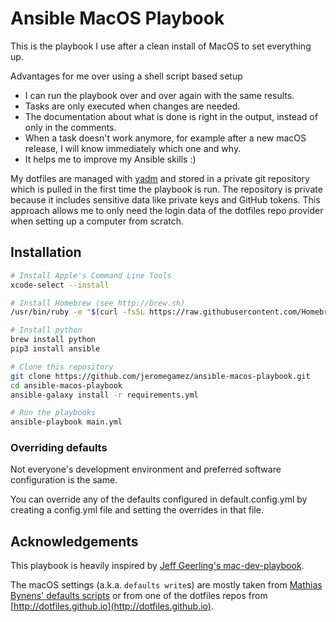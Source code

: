 # Ansible MacOS Playbook

This is the playbook I use after a clean install of MacOS to set everything up.

Advantages for me over using a shell script based setup

- I can run the playbook over and over again with the same results.
- Tasks are only executed when changes are needed.
- The documentation about what is done is right in the output,
  instead of only in the comments.
- When a task doesn't work anymore, for example after a new macOS release,
  I will know immediately which one and why.
- It helps me to improve my Ansible skills :)

My dotfiles are managed with [yadm](https://thelocehiliosan.github.io/yadm/)
and stored in a private git repository which is pulled in the first time
the playbook is run. The repository is private because it includes
sensitive data like private keys and GitHub tokens. This approach
allows me to only need the login data of the dotfiles repo
provider when setting up a computer from scratch.

## Installation

```bash
# Install Apple's Command Line Tools
xcode-select --install

# Install Homebrew (see http://brew.sh)
/usr/bin/ruby -e "$(curl -fsSL https://raw.githubusercontent.com/Homebrew/install/master/install)"

# Install python
brew install python
pip3 install ansible

# Clone this repository
git clone https://github.com/jeromegamez/ansible-macos-playbook.git
cd ansible-macos-playbook
ansible-galaxy install -r requirements.yml

# Run the playbooks
ansible-playbook main.yml
```

### Overriding defaults

Not everyone's development environment and preferred software configuration is the same.

You can override any of the defaults configured in default.config.yml by creating a config.yml file and setting the overrides in that file.

## Acknowledgements

This playbook is heavily inspired by
[Jeff Geerling's mac-dev-playbook](https://github.com/geerlingguy/mac-dev-playbook).

The macOS settings (a.k.a. `defaults write`s) are mostly taken from
[Mathias Bynens' defaults scripts](https://mths.be/macos) or from one of the
dotfiles repos from [http://dotfiles.github.io](http://dotfiles.github.io).
